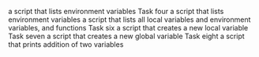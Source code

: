 a script that lists environment variables
Task four a script that lists environment variables
a script that lists all local variables and environment variables, and functions
Task six a script that creates a new local variable
Task seven a script that creates a new global variable
Task eight a script that prints addition of two variables
